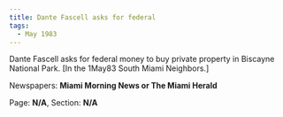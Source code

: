 ```yaml
---  
title: Dante Fascell asks for federal  
tags:  
  - May 1983  
---  
```

  
Dante Fascell asks for federal money to buy private property in Biscayne National Park. [In the 1May83 South Miami Neighbors.]  
  
Newspapers: **Miami Morning News or The Miami Herald**  
  
Page: **N/A**, Section: **N/A** 
